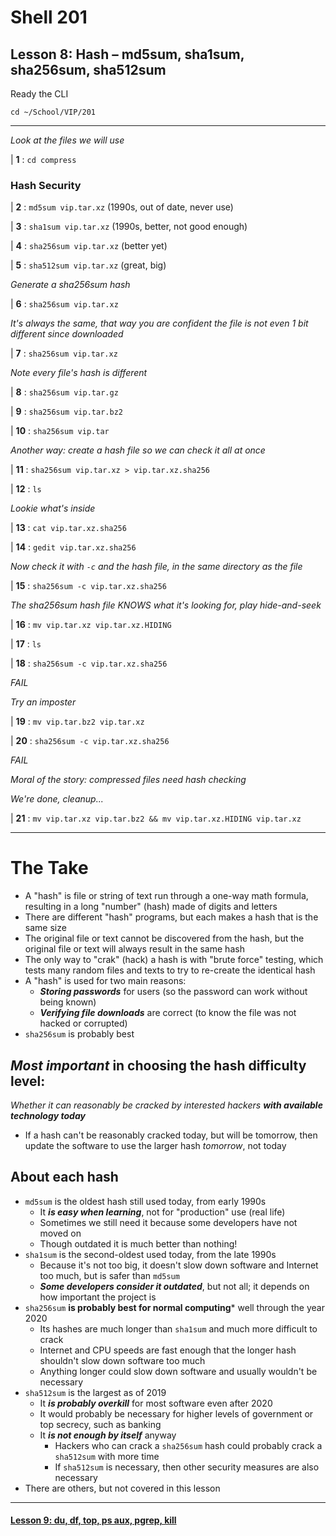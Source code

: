 # Shell 201
## Lesson 8: Hash – md5sum, sha1sum, sha256sum, sha512sum

Ready the CLI

`cd ~/School/VIP/201`

___

*Look at the files we will use*

| **1** : `cd compress`

### Hash Security

| **2** : `md5sum vip.tar.xz` (1990s, out of date, never use)

| **3** : `sha1sum vip.tar.xz` (1990s, better, not good enough)

| **4** : `sha256sum vip.tar.xz` (better yet)

| **5** : `sha512sum vip.tar.xz` (great, big)

*Generate a sha256sum hash*

| **6** : `sha256sum vip.tar.xz`

*It's always the same, that way you are confident the file is not even 1 bit different since downloaded*

| **7** : `sha256sum vip.tar.xz`

*Note every file's hash is different*

| **8** : `sha256sum vip.tar.gz`

| **9** : `sha256sum vip.tar.bz2`

| **10** : `sha256sum vip.tar`

*Another way: create a hash file so we can check it all at once*

| **11** : `sha256sum vip.tar.xz > vip.tar.xz.sha256`

| **12** : `ls`

*Lookie what's inside*

| **13** : `cat vip.tar.xz.sha256`

| **14** : `gedit vip.tar.xz.sha256`

*Now check it with `-c` and the hash file, in the same directory as the file*

| **15** : `sha256sum -c vip.tar.xz.sha256`

*The sha256sum hash file KNOWS what it's looking for, play hide-and-seek*

| **16** : `mv vip.tar.xz vip.tar.xz.HIDING`

| **17** : `ls`

| **18** : `sha256sum -c vip.tar.xz.sha256`

*FAIL*

*Try an imposter*

| **19** : `mv vip.tar.bz2 vip.tar.xz`

| **20** : `sha256sum -c vip.tar.xz.sha256`

*FAIL*

*Moral of the story: compressed files need hash checking*

*We're done, cleanup...*

| **21** : `mv vip.tar.xz vip.tar.bz2 && mv vip.tar.xz.HIDING vip.tar.xz`

___

# The Take

- A "hash" is file or string of text run through a one-way math formula, resulting in a long "number" (hash) made of digits and letters
- There are different "hash" programs, but each makes a hash that is the same size
- The original file or text cannot be discovered from the hash, but the original file or text will always result in the same hash
- The only way to "crak" (hack) a hash is with "brute force" testing, which tests many random files and texts to try to re-create the identical hash
- A "hash" is used for two main reasons:
  - ***Storing passwords*** for users (so the password can work without being known)
  - ***Verifying file downloads*** are correct (to know the file was not hacked or corrupted)
- `sha256sum` is probably best

## *Most important* in choosing the hash difficulty level:
*Whether it can reasonably be cracked by interested hackers* ***with available technology today***
  - If a hash can't be reasonably cracked today, but will be tomorrow, then update the software to use the larger hash *tomorrow*, not today

## About each hash
- `md5sum` is the oldest hash still used today, from early 1990s
  - It ***is easy when learning***, not for "production" use (real life)
  - Sometimes we still need it because some developers have not moved on
  - Though outdated it is much better than nothing!
- `sha1sum` is the second-oldest used today, from the late 1990s
  - Because it's not too big, it doesn't slow down software and Internet too much, but is safer than `md5sum`
  - ***Some developers consider it outdated***, but not all; it depends on how important the project is
- `sha256sum` **is probably best for normal computing*** well through the year 2020
  - Its hashes are much longer than `sha1sum` and much more difficult to crack
  - Internet and CPU speeds are fast enough that the longer hash shouldn't slow down software too much
  - Anything longer could slow down software and usually wouldn't be necessary
- `sha512sum` is the largest as of 2019
  - It ***is probably overkill*** for most software even after 2020
  - It would probably be necessary for higher levels of government or top secrecy, such as banking
  - It ***is not enough by itself*** anyway
    - Hackers who can crack a `sha256sum` hash could probably crack a `sha512sum` with more time
    - If `sha512sum` is necessary, then other security measures are also necessary
- There are others, but not covered in this lesson

___

#### [Lesson 9: du, df, top, ps aux, pgrep, kill](https://github.com/inkVerb/vip/blob/master/201-shell/Lesson-09.md)
